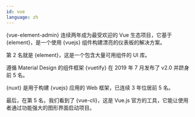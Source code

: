 ```yaml
---
id: vue
language: zh
---
```


{vue-element-admin} 连续两年成为最受欢迎的 Vue 生态项目，它基于 {element}，是一个使用 {vuejs} 组件构建漂亮的仪表板的解决方案。

第 2 名就是 {element}，这是一个包含大量可用组件的 UI 库。

遵循 Material Design 的组件框架 {vuetify} 在 2019 年 7 月发布了 v2.0 并跻身前 5 名。

{nuxt} 是用于构建 {vuejs} 应用的 Web 框架，已连续 3 年位居前 5 名。

最后，在第 5 名，我们看到了 {vue-cli}，这是 Vue.js 官方的工具，它能让使用者通过功能强大的图形界面启动项目。


